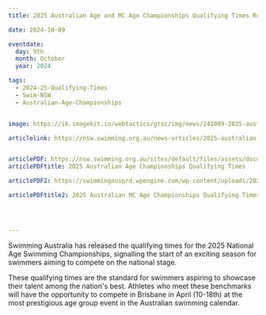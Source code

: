 ```yaml
---
title: 2025 Australian Age and MC Age Championships Qualifying Times Released

date: 2024-10-09

eventdate:
  day: 9th
  month: October
  year: 2024

tags:
  - 2024-25-Qualifying-Times
  - Swim-NSW
  - Australian-Age-Championships


image: https://ik.imagekit.io/webtactics/gtsc/img/news/241009-2025-australian-age-and-mc-age-championships-qualifying-times-released.jpg

articlelink: https://nsw.swimming.org.au/news-articles/2025-australian-age-and-mc-age-championships-qualifying-times-released 


articlePDF: https://nsw.swimming.org.au/sites/default/files/assets/documents/2025-Australian-Age-Championships-QTs.pdf
articlePDFtitle: 2025 Australian Age Championships Qualifying Times

articlePDF2: https://swimmingausprd.wpengine.com/wp-content/uploads/2025-Australian-Age-Championships-MC-QTs.pdf

articlePDFtitle2: 2025 Australian MC Age Championships Qualifying Times




---
```



Swimming Australia has released the qualifying times for the 2025 National Age Swimming Championships, signalling the start of an exciting season for swimmers aiming to compete on the national stage.

These qualifying times are the standard for swimmers aspiring to showcase their talent among the nation's best. Athletes who meet these benchmarks will have the opportunity to compete in Brisbane in April (10-18th) at the most prestigious age group event in the Australian swimming calendar.